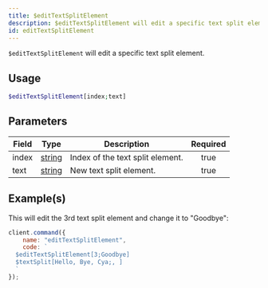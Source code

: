 ```yaml
---
title: $editTextSplitElement
description: $editTextSplitElement will edit a specific text split element.
id: editTextSplitElement
---
```


`$editTextSplitElement` will edit a specific text split element.

## Usage

```php
$editTextSplitElement[index;text]
```

## Parameters

| Field | Type                                                                                              | Description                      | Required |
| ----- | ------------------------------------------------------------------------------------------------- | -------------------------------- | :------: |
| index | [string](https://developer.mozilla.org/en-US/docs/Web/JavaScript/Reference/Global_Objects/String) | Index of the text split element. |   true   |
| text  | [string](https://developer.mozilla.org/en-US/docs/Web/JavaScript/Reference/Global_Objects/String) | New text split element.          |   true   |

## Example(s)

This will edit the 3rd text split element and change it to "Goodbye":

```javascript
client.command({
    name: "editTextSplitElement",
    code: `
  $editTextSplitElement[3;Goodbye]
  $textSplit[Hello, Bye, Cya;, ]
  `
});
```

